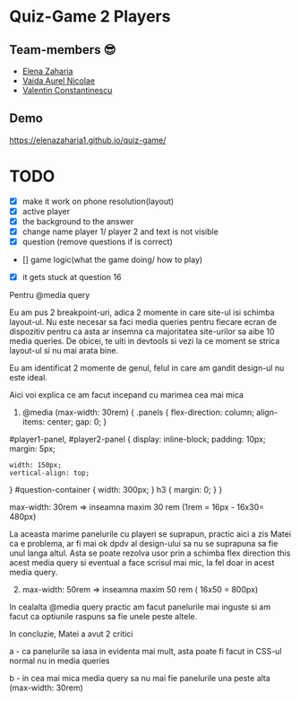 # Quiz-Game 2 Players

## Team-members 😎

- [Elena Zaharia](https://github.com/elenazaharia1)
- [Vaida Aurel Nicolae](https://github.com/vaidanicu)
- [Valentin Constantinescu](https://github.com/Ipadios12)

## Demo

https://elenazaharia1.github.io/quiz-game/

# TODO

- [x] make it work on phone resolution(layout)
- [x] active player
- [x] the background to the answer
- [x] change name player 1/ player 2 and text is not visible
- [x] question (remove questions if is correct)
- [] game logic(what the game doing/ how to play)
- [x] it gets stuck at question 16

Pentru @media query

Eu am pus 2 breakpoint-uri, adica 2 momente in care site-ul isi schimba layout-ul.
Nu este necesar sa faci media queries pentru fiecare ecran de dispozitiv pentru ca asta ar insemna ca majoritatea site-urilor sa aibe 10 media queries. De obicei, te uiti in devtools si vezi la ce moment se strica layout-ul si nu mai arata bine.

Eu am identificat 2 momente de genul, felul in care am gandit design-ul nu este ideal.

Aici voi explica ce am facut incepand cu marimea cea mai mica

1. @media (max-width: 30rem) {
   .panels {
   flex-direction: column;
   align-items: center;
   gap: 0;
   }

#player1-panel,
#player2-panel {
display: inline-block;
padding: 10px;
margin: 5px;

    width: 150px;
    vertical-align: top;

}
#question-container {
width: 300px;
}
h3 {
margin: 0;
}
}

max-width: 30rem => inseamna maxim 30 rem (1rem = 16px - 16x30= 480px)

La aceasta marime panelurile cu playeri se suprapun, practic aici a zis Matei ca e problema, ar fi mai ok dpdv al design-ului sa nu se suprapuna sa fie unul langa altul. Asta se poate rezolva usor prin a schimba flex direction this acest media query si eventual a face scrisul mai mic, la fel doar in acest media query.

2. max-width: 50rem => inseamna maxim 50 rem ( 16x50 = 800px)

In cealalta @media query practic am facut panelurile mai inguste si am facut ca optiunile raspuns sa fie unele peste altele.

In concluzie, Matei a avut 2 critici

a - ca panelurile sa iasa in evidenta mai mult, asta poate fi facut in CSS-ul normal nu in media queries

b - in cea mai mica media query sa nu mai fie panelurile una peste alta (max-width: 30rem)
